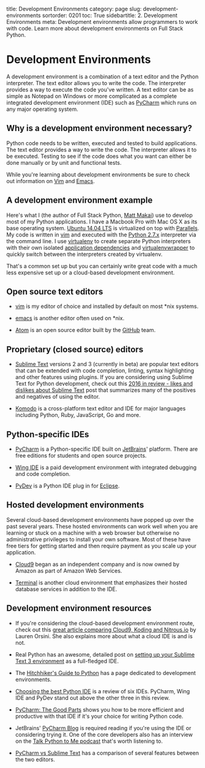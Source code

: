 title: Development Environments
category: page
slug: development-environments
sortorder: 0201
toc: True
sidebartitle: 2. Development Environments
meta: Development environments allow programmers to work with code. Learn more about development environments on Full Stack Python.


# Development Environments
A development environment is a combination of a text editor and the Python
interpreter. The text editor allows you to write the code. The interpreter
provides a way to execute the code you've written. A text editor can be
as simple as Notepad on Windows or more complicated as a complete integrated
development environment (IDE) such as 
[PyCharm](https://www.jetbrains.com/pycharm/) which runs on any major 
operating system.


## Why is a development environment necessary?
Python code needs to be written, executed and tested to build
applications. The text editor provides a way to write the code. The 
interpreter allows it to be executed. Testing to see if the code does what
you want can either be done manually or by unit and functional tests. 

<div class="well see-also">While you're learning about development environments be sure to check out information on <a href="/vim.html">Vim</a> and <a href="/emacs.html">Emacs</a>.</div>


## A development environment example
Here's what I (the author of Full Stack Python, 
[Matt Makai](/about-author.html)) use to develop most of my Python 
applications. I have a Macbook Pro with Mac OS X as its base operating 
system. [Ubuntu 14.04 LTS](/operating-systems.html) is virtualized on top 
with [Parallels](https://www.parallels.com/). My code is written in 
[vim](http://www.vim.org/) and executed with the 
[Python 2.7.x](https://www.python.org/download/releases/2.7.8/) interpreter
via the command line. I use [virtualenv](https://virtualenv.pypa.io/en/latest/) to create separate Python interpreters
with their own isolated
[application dependencies](/application-dependencies.html) and
[virtualenvwrapper](http://virtualenvwrapper.readthedocs.org/en/latest/)
to quickly switch between the interpreters created by virtualenv.

That's a common set up but you can certainly write great code with a much
less expensive set up or a cloud-based development environment.


## Open source text editors
* [vim](http://www.vim.org/) is my editor of choice and installed by default
  on most \*nix systems.

* [emacs](http://www.gnu.org/software/emacs/) is another editor often used
  on \*nix.

* [Atom](https://atom.io/) is an open source editor built by the 
  [GitHub](https://github.com) team.


## Proprietary (closed source) editors
* [Sublime Text](http://www.sublimetext.com/) versions 2 and 3 (currently
  in beta) are popular text editors that can be extended with code completion,
  linting, syntax highlighting and other features using plugins. If you
  are considering using Sublime Text for Python development, check out this
  [2016 in review - likes and dislikes about Sublime Text](https://dbader.org/blog/sublime-text-for-python-development-2016-review)
  post that summarizes many of the positives and negatives of using the
  editor.

* [Komodo](http://komodoide.com/) is a cross-platform text editor and IDE
  for major languages including Python, Ruby, JavaScript, Go and more.


## Python-specific IDEs
* [PyCharm](https://www.jetbrains.com/pycharm/) is a Python-specific IDE
  built on [JetBrains](https://www.jetbrains.com/)' platform. There are
  free editions for students and open source projects.

* [Wing IDE](https://wingware.com/) is a paid development environment with
  integrated debugging and code completion.

* [PyDev](http://pydev.org/) is a Python IDE plug in for 
  [Eclipse](https://www.eclipse.org/).


## Hosted development environments
Several cloud-based development environments have popped up over the past
several years. These hosted environments can work well when you are learning
or stuck on a machine with a web browser but otherwise no administrative 
privileges to install your own software. Most of these have free tiers for 
getting started and then require payment as you scale up your application.

* [Cloud9](https://c9.io/) began as an independent company and is now owned 
  by Amazon as part of Amazon Web Services.

* [Terminal](https://www.terminal.com/) is another cloud environment that
  emphasizes their hosted database services in addition to the IDE.


## Development environment resources
* If you're considering the cloud-based development environment route, check
  out this 
  [great article comparing Cloud9, Koding and Nitrous.io](http://readwrite.com/2014/08/14/cloud9-koding-nitrousio-integrated-development-environment-ide-coding)
  by Lauren Orsini. She also explains more about what a cloud IDE is and is
  not.

* Real Python has an awesome, detailed post on 
  [setting up your Sublime Text 3 environment](https://realpython.com/blog/python/setting-up-sublime-text-3-for-full-stack-python-development/)
  as a full-fledged IDE.

* The [Hitchhiker's Guide to Python](http://docs.python-guide.org/en/latest/dev/env/)
  has a page dedicated to development environments.

* [Choosing the best Python IDE](http://pedrokroger.net/choosing-best-python-ide/)
  is a review of six IDEs. PyCharm, Wing IDE and PyDev stand out above the
  other three in this review.

* [PyCharm: The Good Parts](http://nafiulis.me/pycharm-the-good-parts-i.html)
  shows you how to be more efficient and productive with that IDE if it's
  your choice for writing Python code.

* JetBrains' [PyCharm Blog](http://blog.jetbrains.com/pycharm/) is required
  reading if you're using the IDE or considering trying it. One of the
  core developers also has an interview on the 
  [Talk Python to Me podcast](http://talkpython.fm/episodes/show/36/python-ides-with-the-pycharm-teama) 
  that's worth listening to.

* [PyCharm vs Sublime Text](https://opensourcehacker.com/2015/05/02/pycharm-vs-sublime-text/)
  has a comparison of several features between the two editors.

